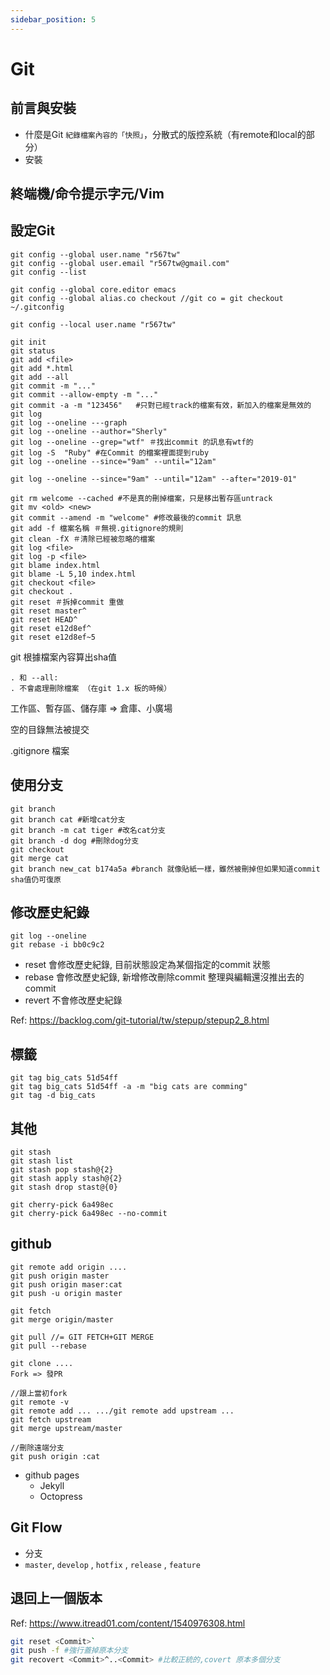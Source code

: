 ```yaml
---
sidebar_position: 5
---
```

# Git
<!-- # 為自己學Git -->

## 前言與安裝
- 什麼是Git
`紀錄檔案內容的「快照」`，分散式的版控系統（有remote和local的部分）
- 安裝

## 終端機/命令提示字元/Vim

## 設定Git
```
git config --global user.name "r567tw"
git config --global user.email "r567tw@gmail.com"
git config --list

git config --global core.editor emacs
git config --global alias.co checkout //git co = git checkout
~/.gitconfig
```

```
git config --local user.name "r567tw"

```

```
git init
git status
git add <file>
git add *.html
git add --all
git commit -m "..."
git commit --allow-empty -m "..."
git commit -a -m "123456"   #只對已經track的檔案有效，新加入的檔案是無效的
git log
git log --oneline ---graph
git log --oneline --author="Sherly"
git log --oneline --grep="wtf" ＃找出commit 的訊息有wtf的
git log -S  "Ruby" #在Commit 的檔案裡面提到ruby
git log --oneline --since="9am" --until="12am"

git log --oneline --since="9am" --until="12am" --after="2019-01"

git rm welcome --cached #不是真的刪掉檔案，只是移出暫存區untrack
git mv <old> <new>
git commit --amend -m "welcome" #修改最後的commit 訊息
git add -f 檔案名稱 ＃無視.gitignore的規則
git clean -fX ＃清除已經被忽略的檔案
git log <file>
git log -p <file>
git blame index.html
git blame -L 5,10 index.html
git checkout <file>
git checkout .
git reset ＃拆掉commit 重做
git reset master^
git reset HEAD^
git reset e12d8ef^
git reset e12d8ef~5
```

git 根據檔案內容算出sha值


```
. 和 --all:
. 不會處理刪除檔案 （在git 1.x 板的時候）
```

工作區、暫存區、儲存庫
=> 倉庫、小廣場

空的目錄無法被提交

.gitignore 檔案

## 使用分支
```
git branch
git branch cat #新增cat分支
git branch -m cat tiger #改名cat分支
git branch -d dog #刪除dog分支
git checkout
git merge cat
git branch new_cat b174a5a #branch 就像貼紙一樣，雖然被刪掉但如果知道commit sha值仍可復原
```

## 修改歷史紀錄
```
git log --oneline
git rebase -i bb0c9c2

```
- reset 會修改歷史紀錄, 目前狀態設定為某個指定的commit 狀態
- rebase 會修改歷史紀錄, 新增修改刪除commit 整理與編輯還沒推出去的commit
- revert 不會修改歷史紀錄

Ref: https://backlog.com/git-tutorial/tw/stepup/stepup2_8.html

## 標籤
```
git tag big_cats 51d54ff
git tag big_cats 51d54ff -a -m "big cats are comming"
git tag -d big_cats

```

## 其他
```
git stash
git stash list
git stash pop stash@{2}
git stash apply stash@{2}
git stash drop stast@{0}

git cherry-pick 6a498ec
git cherry-pick 6a498ec --no-commit
```

## github
```
git remote add origin ....
git push origin master
git push origin maser:cat
git push -u origin master

git fetch
git merge origin/master

git pull //= GIT FETCH+GIT MERGE
git pull --rebase

git clone ....
Fork => 發PR

//跟上當初fork
git remote -v
git remote add ... .../git remote add upstream ...
git fetch upstream
git merge upstream/master

//刪除遠端分支
git push origin :cat
```

- github pages
    - Jekyll
    - Octopress

## Git Flow
- 分支
- `master`, `develop` , `hotfix` , `release` , `feature`

## 退回上一個版本
Ref: https://www.itread01.com/content/1540976308.html
```sh
git reset <Commit>`
git push -f #強行蓋掉原本分支
git recovert <Commit>^..<Commit> #比較正統的,covert 原本多個分支
```